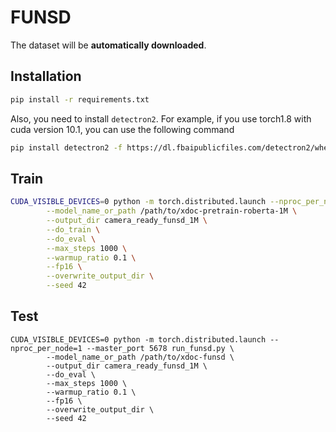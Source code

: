 # FUNSD
The dataset will be **automatically downloaded**.

## Installation

```bash
pip install -r requirements.txt
```

Also, you need to install ```detectron2```. For example, if you use torch1.8 with cuda version 10.1, you can use the following command

```bash
pip install detectron2 -f https://dl.fbaipublicfiles.com/detectron2/wheels/cu101/torch1.8/index.html
```

## Train

```bash
CUDA_VISIBLE_DEVICES=0 python -m torch.distributed.launch --nproc_per_node=1 --master_port 5678 run_funsd.py \
        --model_name_or_path /path/to/xdoc-pretrain-roberta-1M \
        --output_dir camera_ready_funsd_1M \
        --do_train \
        --do_eval \
        --max_steps 1000 \
        --warmup_ratio 0.1 \
        --fp16 \
        --overwrite_output_dir \
        --seed 42
```

## Test

```
CUDA_VISIBLE_DEVICES=0 python -m torch.distributed.launch --nproc_per_node=1 --master_port 5678 run_funsd.py \
        --model_name_or_path /path/to/xdoc-funsd \
        --output_dir camera_ready_funsd_1M \
        --do_eval \
        --max_steps 1000 \
        --warmup_ratio 0.1 \
        --fp16 \
        --overwrite_output_dir \
        --seed 42

```